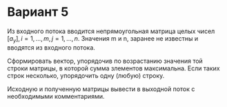 # Вариант 5

Из входного потока вводится непрямоугольная матрица целых чисел $[а_y], i = 1,\dots,m, j = 1,\dots, n$.
Значения m и n, заранее не известны и вводятся из входного потока.

Сформировать вектор, упорядочив по возрастанию значения той строки матрицы, в которой сумма злементов максимальна.
Если таких строк несколько, упорядочить одну (любую) строку.

Исходную и полученную матрицы вывести в выходной поток с необходимыми комментариями.
